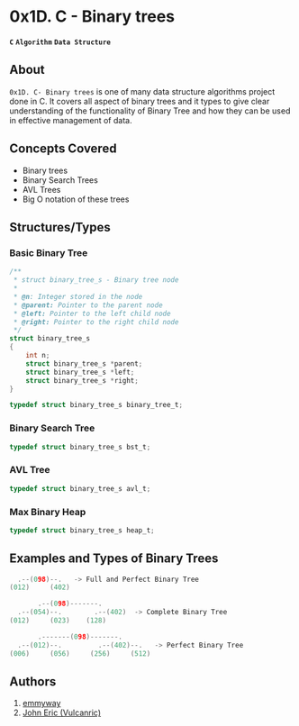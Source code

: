 # 0x1D. C - Binary trees
**`C`**   **`Algorithm`**     **`Data Structure`**

## About
`0x1D. C- Binary trees` is one of many data structure algorithms project done in C. It covers all aspect of binary trees and it types to give clear understanding of the functionality of Binary Tree and how they can be used in effective management of data.

## Concepts Covered
- Binary trees
- Binary Search Trees
- AVL Trees
- Big O notation of these trees

## Structures/Types
### Basic Binary Tree
```C
/**
 * struct binary_tree_s - Binary tree node
 *
 * @n: Integer stored in the node
 * @parent: Pointer to the parent node
 * @left: Pointer to the left child node
 * @right: Pointer to the right child node
 */
struct binary_tree_s
{
	int n;
	struct binary_tree_s *parent;
	struct binary_tree_s *left;
	struct binary_tree_s *right;
}

typedef struct binary_tree_s binary_tree_t;
```
### Binary Search Tree
```C
typedef struct binary_tree_s bst_t;
```
### AVL Tree
```C
typedef struct binary_tree_s avl_t;
```
### Max Binary Heap
```C
typedef struct binary_tree_s heap_t;
```

## Examples and Types of Binary Trees
```C
  .--(098)--.   -> Full and Perfect Binary Tree
(012)     (402)

       .--(098)-------.
  .--(054)--.        .--(402)  -> Complete Binary Tree
(012)     (023)    (128)

       .-------(098)-------.
  .--(012)--.         .--(402)--.   -> Perfect Binary Tree
(006)     (056)     (256)     (512)
```

## Authors
1. [emmyway](https://github.com/emmyway)
2. [John Eric (Vulcanric)](https://github.com/Vulcanric)

